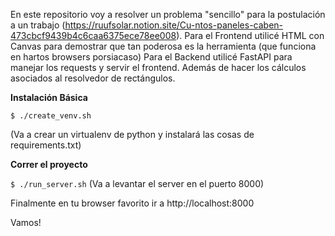 En este repositorio voy a resolver un problema "sencillo" para la postulación a un trabajo (https://ruufsolar.notion.site/Cu-ntos-paneles-caben-473cbcf9439b4c6caa6375ece78ee008).
Para el Frontend utilicé HTML con Canvas para demostrar que tan poderosa es la herramienta (que funciona en hartos browsers porsiacaso)
Para el Backend utilicé FastAPI para manejar los requests y servir el frontend. Además de hacer los cálculos asociados al resolvedor de rectángulos.

**Instalación Básica**

`$ ./create_venv.sh`

(Va a crear un virtualenv de python y instalará las cosas de requirements.txt)

**Correr el proyecto**

`$ ./run_server.sh`
(Va a levantar el server en el puerto 8000)

Finalmente en tu browser favorito ir a http://localhost:8000

Vamos!